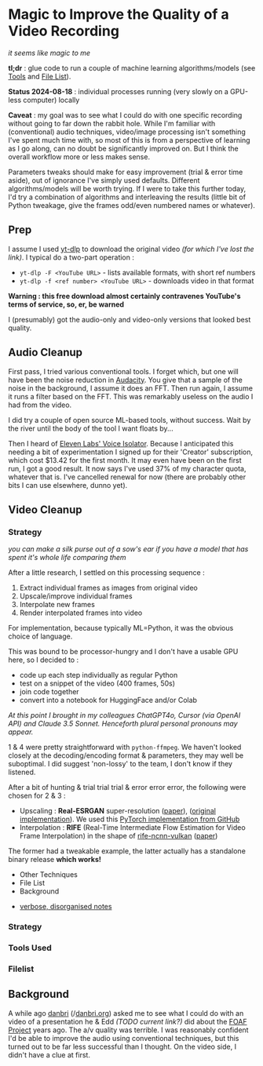 # Magic to Improve the Quality of a Video Recording

_it seems like magic to me_

**tl;dr** : glue code to run a couple of machine learning algorithms/models (see [Tools](#tools) and [File List](#file-list)).

**Status 2024-08-18** : individual processes running (very slowly on a GPU-less computer) locally

**Caveat** : my goal was to see what I could do with one specific recording without going to far down the rabbit hole. While I'm familiar with (conventional) audio techniques, video/image processing isn't something I've spent much time with, so most of this is from a perspective of learning as I go along, can no doubt be significantly improved on. But I think the overall workflow more or less makes sense.

Parameters tweaks should make for easy improvement (trial & error time aside), out of ignorance I've simply used defaults. Different algorithms/models will be worth trying. If I were to take this further today, I'd try a combination of algorithms and interleaving the results (little bit of Python tweakage, give the frames odd/even numbered names or whatever).

## Prep

I assume I used [yt-dlp](https://github.com/yt-dlp/yt-dlp) to download the original video _(for which I've lost the link)_. I typical do a two-part operation :

- `yt-dlp -F <YouTube URL>` - lists available formats, with short ref numbers
- `yt-dlp -f <ref number> <YouTube URL>` - downloads video in that format

**Warning : this free download almost certainly contravenes YouTube's terms of service, so, er, be warned**

I (presumably) got the audio-only and video-only versions that looked best quality.

## Audio Cleanup

First pass, I tried various conventional tools. I forget which, but one will have been the noise reduction in [Audacity](https://www.audacityteam.org/). You give that a sample of the noise in the background, I assume it does an FFT. Then run again, I assume it runs a filter based on the FFT. This was remarkably useless on the audio I had from the video.

I did try a couple of open source ML-based tools, without success. Wait by the river until the body of the tool I want floats by...

Then I heard of [Eleven Labs' Voice Isolator](https://elevenlabs.io/voice-isolator). Because I anticipated this needing a bit of experimentation I signed up for their 'Creator' subscription, which cost $13.42 for the first month. It may even have been on the first run, I got a good result. It now says I've used 37% of my character quota, whatever that is. I've cancelled renewal for now (there are probably other bits I can use elsewhere, dunno yet).

## Video Cleanup

### Strategy

_you can make a silk purse out of a sow's ear if you have a model that has spent it's whole life comparing them_

After a little research, I settled on this processing sequence :

1. Extract individual frames as images from original video
2. Upscale/improve individual frames
3. Interpolate new frames
4. Render interpolated frames into video

For implementation, because typically ML=Python, it was the obvious choice of language.

This was bound to be processor-hungry and I don't have a usable GPU here, so I decided to :

- code up each step individually as regular Python
- test on a snippet of the video (400 frames, 50s)
- join code together
- convert into a notebook for HuggingFace and/or Colab

_At this point I brought in my colleagues ChatGPT4o, Cursor (via OpenAI API) and Claude 3.5 Sonnet. Henceforth plural personal pronouns may appear._

1 & 4 were pretty straightforward with `python-ffmpeg`. We haven't looked closely at the decoding/encoding format & parameters, they may well be suboptimal. I did suggest 'non-lossy' to the team, I don't know if they listened.

After a bit of hunting & trial trial trial & error error error, the following were chosen for 2 & 3 :

- Upscaling : **Real-ESRGAN** super-resolution ([paper](https://arxiv.org/abs/2107.10833)), ([original implementation](https://github.com/xinntao/Real-ESRGAN)). We used this [PyTorch implementation from GitHub](https://github.com/ai-forever/Real-ESRGAN)
- Interpolation : **RIFE** (Real-Time Intermediate Flow Estimation for Video Frame Interpolation) in the shape of [rife-ncnn-vulkan](https://github.com/nihui/rife-ncnn-vulkan) ([paper](https://arxiv.org/abs/2011.06294))

The former had a tweakable example, the latter actually has a standalone binary release **which works!**

- Other Techniques
- File List
- Background

* [verbose, disorganised notes](docs/2024-08-14_video-enhancement.md)

### Strategy

### Tools Used

### Filelist

## Background

A while ago [danbri](https://x.com/danbri) (/[danbri.org](https://danbri.org/)) asked me to see what I could do with an video of a presentation he & Edd _(TODO current link?)_ did about the [FOAF Project](https://en.wikipedia.org/wiki/FOAF) years ago. The a/v quality was terrible. I was reasonably confident I'd be able to improve the audio using conventional techniques, but this turned out to be far less successful than I thought. On the video side, I didn't have a clue at first.
